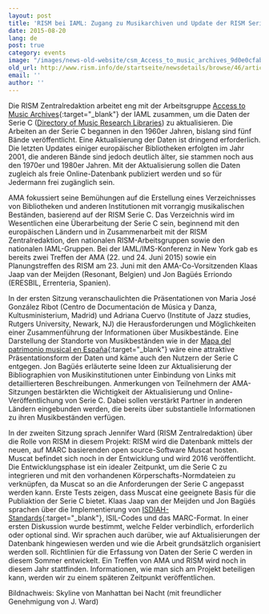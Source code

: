 ```yaml
---
layout: post
title: 'RISM bei IAML: Zugang zu Musikarchiven und Update der RISM Serie C'
date: 2015-08-20
lang: de
post: true
category: events
image: "/images/news-old-website/csm_Access_to_music_archives_9d0e0cfab1.jpg"
old_url: http://www.rism.info/de/startseite/newsdetails/browse/46/article/64/rism-at-iaml-access-to-music-archives-and-an-update-of-rism-series-c.html
email: ''
author: ''
---
```


Die RISM Zentralredaktion arbeitet eng mit der Arbeitsgruppe [Access to Music Archives](http://www.iaml.info/working-group-access-music-archives-project){:target="_blank"} der IAML zusammen, um die Daten der Serie C ([Directory of Music Research Libraries](/publications.html#c2620)) zu aktualisieren. Die Arbeiten an der Serie C begannen in den 1960er Jahren, bislang sind fünf Bände veröffentlicht. Eine Aktualisierung der Daten ist dringend erforderlich. Die letzten Updates einiger europäischer Bibliotheken erfolgten im Jahr 2001, die anderen Bände sind jedoch deutlich älter, sie stammen noch aus den 1970er und 1980er Jahren. Mit der Aktualisierung sollen die Daten zugleich als freie Online-Datenbank publiziert werden und so für Jedermann frei zugänglich sein.


AMA fokussiert seine Bemühungen auf die Erstellung eines Verzeichnisses von Bibliotheken und anderen Institutionen mit vorrangig musikalischen Beständen, basierend auf der RISM Serie C. Das Verzeichnis wird im Wesentlichen eine Überarbeitung der Serie C sein, beginnend mit den europäischen Ländern und in Zusammenarbeit mit der RISM Zentralredaktion, den nationalen RISM-Arbeitsgruppen sowie den nationalen IAML-Gruppen. Bei der IAML/IMS-Konferenz in New York gab es bereits zwei Treffen der AMA (22. und 24. Juni 2015) sowie ein Planungstreffen des RISM am 23. Juni mit den AMA-Co-Vorsitzenden Klaas Jaap van der Meijden (Resonant, Belgien) und Jon Bagüés Erriondo (ERESBIL, Errenteria, Spanien).


In der ersten Sitzung veranschaulichten die Präsentationen von Maria José González Ribot (Centro de Documentación de Música y Danza, Kultusministerium, Madrid) und Adriana Cuervo (Institute of Jazz studies, Rutgers University, Newark, NJ) die Herausforderungen und Möglichkeiten einer Zusammenführung der Informationen über Musikbestände. Eine Darstellung der Standorte von Musikbeständen wie in der [Mapa del patrimonio musical en España](http://musicadanza.es/mapatrimoniomusical/){:target="_blank"} wäre eine attraktive Präsentationsform der Daten und käme auch den Nutzern der Serie C entgegen. Jon Bagüés erläuterte seine Ideen zur Aktualisierung der Bibliographien von Musikinstitutionen unter Einbindung von Links mit detaillierteren Beschreibungen. Anmerkungen von Teilnehmern der AMA-Sitzungen bestärkten die Wichtigkeit der Aktualisierung und Online-Veröffentlichung von Serie C. Dabei sollen verstärkt Partner in anderen Ländern eingebunden werden, die bereits über substantielle Informationen zu ihren Musikbeständen verfügen.


In der zweiten Sitzung sprach Jennifer Ward (RISM Zentralredaktion) über die Rolle von RISM in diesem Projekt: RISM wird die Datenbank mittels der neuen, auf MARC basierenden open source-Software Muscat hosten. Muscat befindet sich noch in der Entwicklung und wird 2016 veröffentlicht. Die Entwicklungsphase ist ein idealer Zeitpunkt, um die Serie C zu integrieren und mit den vorhandenen Körperschafts-Normdateien zu verknüpfen, da Muscat so an die Anforderungen der Serie C angepasst werden kann. Erste Tests zeigen, dass Muscat eine geeignete Basis für die Publiaktion der Serie C bietet. Klaas Jaap van der Meijden und Jon Bagüés sprachen über die Implementierung von [ISDIAH-Standards](http://www.ica.org/10198/standards/isdiah-international-standard-for-describing-institutions-with-archival-holdings.html){:target="_blank"}, ISIL-Codes und das MARC-Format. In einer ersten Diskussion wurde bestimmt, welche Felder verbindlich, erforderlich oder optional sind. Wir sprachen auch darüber, wie auf Aktualisierungen der Datenbank hingewiesen werden und wie die Arbeit grundsätzlich organisiert werden soll. Richtlinien für die Erfassung von Daten der Serie C werden in diesem Sommer entwickelt. Ein Treffen von AMA und RISM wird noch in diesem Jahr stattfinden. Informationen, wie man sich am Projekt beteiligen kann, werden wir zu einem späteren Zeitpunkt veröffentlichen.

Bildnachweis: Skyline von Manhattan bei Nacht (mit freundlicher Genehmigung von J. Ward)
